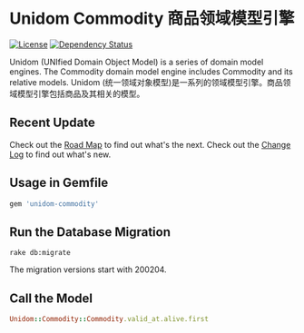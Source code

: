 # Unidom Commodity 商品领域模型引擎

[![License](https://img.shields.io/badge/license-MIT-green.svg)](http://opensource.org/licenses/MIT)
[![Dependency Status](https://gemnasium.com/badges/github.com/topbitdu/unidom-commodity.svg)](https://gemnasium.com/github.com/topbitdu/unidom-commodity)

Unidom (UNIfied Domain Object Model) is a series of domain model engines. The Commodity domain model engine includes Commodity and its relative models.
Unidom (统一领域对象模型)是一系列的领域模型引擎。商品领域模型引擎包括商品及其相关的模型。

## Recent Update
Check out the [Road Map](ROADMAP.md) to find out what's the next.
Check out the [Change Log](CHANGELOG.md) to find out what's new.

## Usage in Gemfile
```ruby
gem 'unidom-commodity'
```

## Run the Database Migration
```shell
rake db:migrate
```
The migration versions start with 200204.

## Call the Model
```ruby
Unidom::Commodity::Commodity.valid_at.alive.first
```
